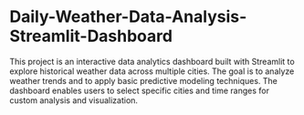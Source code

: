 # Daily-Weather-Data-Analysis-Streamlit-Dashboard
This project is an interactive data analytics dashboard built with Streamlit to explore historical weather data across multiple cities. The goal is to analyze weather trends and to apply basic predictive modeling techniques.  The dashboard enables users to select specific cities and time ranges for custom analysis and visualization.
